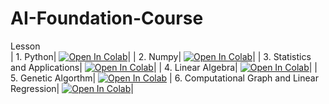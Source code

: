 # AI-Foundation-Course

Lesson		
| 1. Python|	<a href="#"><img class="notebook-badge-image" src="https://colab.research.google.com/assets/colab-badge.svg" alt="Open In Colab"></a>|
| 2. Numpy|	<a href="#"><img class="notebook-badge-image" src="https://colab.research.google.com/assets/colab-badge.svg" alt="Open In Colab"></a>|
| 3. Statistics and Applications|	<a href="#"><img class="notebook-badge-image" src="https://colab.research.google.com/assets/colab-badge.svg" alt="Open In Colab"></a>|
| 4. Linear Algebra|	<a href="#"><img class="notebook-badge-image" src="https://colab.research.google.com/assets/colab-badge.svg" alt="Open In Colab"></a>|
| 5. Genetic Algorthm|	<a href="#"><img class="notebook-badge-image" src="https://colab.research.google.com/assets/colab-badge.svg" alt="Open In Colab"></a>
| 6. Computational Graph and Linear Regression|	<a href="#"><img class="notebook-badge-image" src="https://colab.research.google.com/assets/colab-badge.svg" alt="Open In Colab"></a>|
